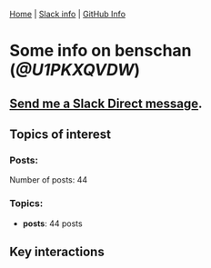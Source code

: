 [Home](https://kelu124.github.io/echommunity/) | [Slack info](https://kelu124.github.io/echommunity/) | [GitHub Info](https://kelu124.github.io/echommunity/github.html)

# Some info on __benschan__ (_@U1PKXQVDW_)


## [Send me a Slack Direct message](https://echopen.slack.com/messages/@benschan/).

## Topics of interest

### Posts: 

Number of posts: 44

### Topics:

* __posts__: 44 posts

## Key interactions 

